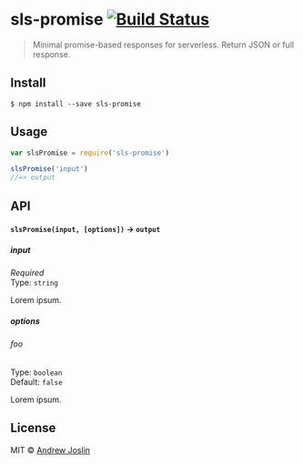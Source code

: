 # sls-promise [![Build Status](https://travis-ci.org/ajoslin/sls-promise.svg?branch=master)](https://travis-ci.org/ajoslin/sls-promise)

> Minimal promise-based responses for serverless. Return JSON or full response.


## Install

```
$ npm install --save sls-promise
```


## Usage

```js
var slsPromise = require('sls-promise')

slsPromise('input')
//=> output
```

## API

#### `slsPromise(input, [options])` -> `output`

##### input

*Required*  
Type: `string`

Lorem ipsum.

##### options

###### foo

Type: `boolean`  
Default: `false`

Lorem ipsum.


## License

MIT © [Andrew Joslin](http://ajoslin.com)
